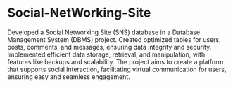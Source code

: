 # Social-NetWorking-Site
Developed a Social Networking Site (SNS) database in a Database
Management System (DBMS) project. Created optimized tables for
users, posts, comments, and messages, ensuring data integrity and
security. Implemented efficient data storage, retrieval, and
manipulation, with features like backups and scalability. The project
aims to create a platform that supports social interaction, facilitating
virtual communication for users, ensuring easy and seamless
engagement.

